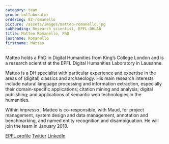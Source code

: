 ```yaml
---
category: team
group: collaborator
ordering: 02-romanello
picture: /assets/images/matteo-romanello.jpg
subheading: Research scientist, EPFL-DHLAB
title: Matteo Romanello, PhD
lastname: Romanello
firstname: Matteo
---
```


Matteo holds a PhD in Digital Humanities from King’s College London and is a research scientist at the EPFL Digital Humanities Laboratory in Lausanne.

Matteo is a DH specialist with particular experience and expertise in the areas of (digital) classics and archaeology. His main research interests include natural language processing and information extraction, especially their domain-specific applications; citation mining and analysis; digital publishing; and applications of semantic web technologies in the humanities.

Within *impresso* , Matteo is co-responsible, with Maud, for project management, system design and data management, annotation and benchmarking, and named entity recognition and disambiguation. He will join the team in January 2018.

[EPFL profile](https://people.epfl.ch/matteo.romanello?lang=en) [Twitter](https://twitter.com/mr56k?lang=en) [LinkedIn](https://uk.linkedin.com/in/matteoromanello)
